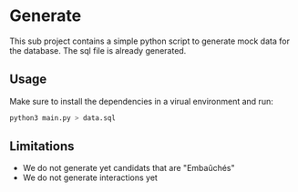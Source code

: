 # Generate

This sub project contains a simple python script to generate mock data
for the database. The sql file is already generated.

## Usage

Make sure to install the dependencies in a virual environment and run:

```bash
python3 main.py > data.sql
```

## Limitations

- We do not generate yet candidats that are "Embaûchés"
- We do not generate interactions yet
